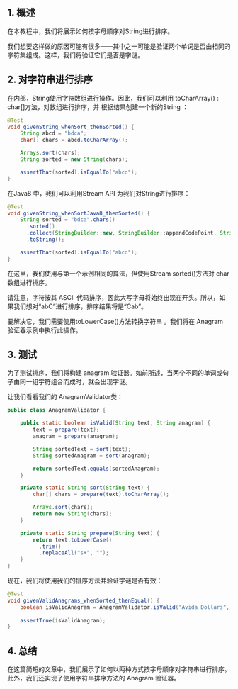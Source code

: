 ## 1. 概述

在本教程中，我们将展示如何按字母顺序对String进行排序。

我们想要这样做的原因可能有很多——其中之一可能是验证两个单词是否由相同的字符集组成。这样，我们将验证它们是否是字谜。

## 2. 对字符串进行排序

在内部，String使用字符数组进行操作。因此，我们可以利用 toCharArray() : char[]方法，对数组进行排序，并 根据结果创建一个新的String ：

```java
@Test
void givenString_whenSort_thenSorted() {
    String abcd = "bdca";
    char[] chars = abcd.toCharArray();

    Arrays.sort(chars);
    String sorted = new String(chars);

    assertThat(sorted).isEqualTo("abcd");
}
```

在Java8 中，我们可以利用Stream API 为我们对String进行排序：

```java
@Test
void givenString_whenSortJava8_thenSorted() {
    String sorted = "bdca".chars()
      .sorted()
      .collect(StringBuilder::new, StringBuilder::appendCodePoint, StringBuilder::append)
      .toString();

    assertThat(sorted).isEqualTo("abcd");
}
```

在这里，我们使用与第一个示例相同的算法，但使用Stream sorted()方法对 char 数组进行排序。

请注意，字符按其 ASCII 代码排序，因此大写字母将始终出现在开头。所以，如果我们想对“abC”进行排序，排序结果将是“Cab”。

要解决它，我们需要使用toLowerCase()方法转换字符串 。我们将在 Anagram 验证器示例中执行此操作。

## 3. 测试

为了测试排序，我们将构建 anagram 验证器。如前所述，当两个不同的单词或句子由同一组字符组合而成时，就会出现字谜。

让我们看看我们的 AnagramValidator类：

```java
public class AnagramValidator {

    public static boolean isValid(String text, String anagram) {
        text = prepare(text);
        anagram = prepare(anagram);

        String sortedText = sort(text);
        String sortedAnagram = sort(anagram);

        return sortedText.equals(sortedAnagram);
    }

    private static String sort(String text) {
        char[] chars = prepare(text).toCharArray();

        Arrays.sort(chars);
        return new String(chars);
    }

    private static String prepare(String text) {
        return text.toLowerCase()
          .trim()
          .replaceAll("s+", "");
    }
}
```

现在，我们将使用我们的排序方法并验证字谜是否有效：

```java
@Test
void givenValidAnagrams_whenSorted_thenEqual() {
    boolean isValidAnagram = AnagramValidator.isValid("Avida Dollars", "Salvador Dali");
        
    assertTrue(isValidAnagram);
}
```

## 4. 总结

在这篇简短的文章中，我们展示了如何以两种方式按字母顺序对字符串进行排序。此外，我们还实现了使用字符串排序方法的 Anagram 验证器。